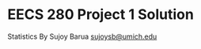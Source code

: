 EECS 280 Project 1 Solution
===========================
Statistics
By Sujoy Barua <sujoysb@umich.edu>